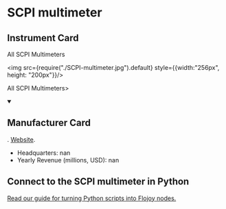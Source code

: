 
# SCPI multimeter

## Instrument Card

<div className="flex">

<div>

All SCPI Multimeters

</div>

<img src={require("./SCPI-multimeter.jpg").default} style={{width:"256px", height: "200px"}}/>

</div>

All SCPI Multimeters>

<details open>
<summary><h2>Manufacturer Card</h2></summary>

. <a href="https://en.wikipedia.org/wiki/Standard_Commands_for_Programmable_Instruments">Website</a>.

<ul>
  <li>Headquarters: nan</li>
  <li>Yearly Revenue (millions, USD): nan</li>
</ul>
</details>

## Connect to the SCPI multimeter in Python

[Read our guide for turning Python scripts into Flojoy nodes.](https://docs.flojoy.ai/custom-nodes/creating-custom-node/)


